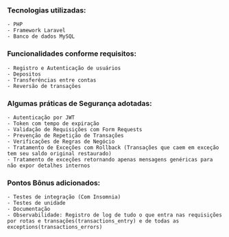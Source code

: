 ### Tecnologias utilizadas:

    - PHP
    - Framework Laravel
    - Banco de dados MySQL

### Funcionalidades conforme requisitos:

    - Registro e Autenticação de usuários
    - Depositos
    - Transferências entre contas
    - Reversão de transações

### Algumas práticas de Segurança adotadas:

    - Autenticação por JWT
    - Token com tempo de expiração
    - Validação de Requisições com Form Requests
    - Prevenção de Repetição de Transações
    - Verificações de Regras de Negócio
    - Tratamento de Exceções com Rollback (Transações que caem em exceção tem seu saldo original restaurado)
    - Tratamento de exceções retornando apenas mensagens genéricas para não expor detalhes internos

### Pontos Bônus adicionados:

    - Testes de integração (Com Insomnia)
    - Testes de unidade
    - Documentação
    - Observabilidade: Registro de log de tudo o que entra nas requisições por rotas e transações(transactions_entry) e de todas as exceptions(transactions_errors)
